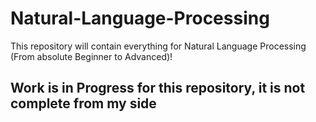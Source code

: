 # Natural-Language-Processing
This repository will contain everything for Natural Language Processing (From absolute Beginner to Advanced)!

## Work is in Progress for this repository, it is not complete from my side
